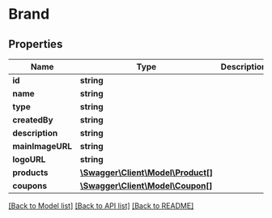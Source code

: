 # Brand

## Properties
Name | Type | Description | Notes
------------ | ------------- | ------------- | -------------
**id** | **string** |  | 
**name** | **string** |  | 
**type** | **string** |  | [optional] 
**createdBy** | **string** |  | [optional] 
**description** | **string** |  | [optional] 
**mainImageURL** | **string** |  | [optional] 
**logoURL** | **string** |  | [optional] 
**products** | [**\Swagger\Client\Model\Product[]**](Product.md) |  | [optional] 
**coupons** | [**\Swagger\Client\Model\Coupon[]**](Coupon.md) |  | [optional] 

[[Back to Model list]](../README.md#documentation-for-models) [[Back to API list]](../README.md#documentation-for-api-endpoints) [[Back to README]](../README.md)


